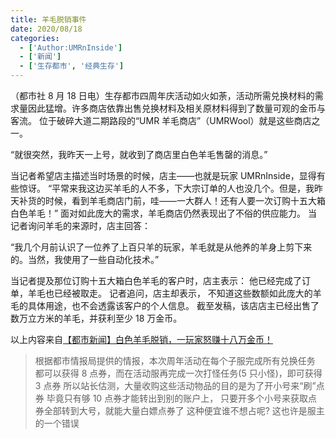 ```yaml
---
title: 羊毛脱销事件
date: 2020/08/18
categories:
  - ['Author:UMRnInside']
  - ['新闻']
  - ['生存都市', '经典生存']
---
```


（都市社 8 月 18 日电）生存都市四周年庆活动如火如荼，活动所需兑换材料的需求量因此猛增。许多商店依靠出售兑换材料及相关原材料得到了数量可观的金币与客流。
位于破碎大道二期路段的“UMR 羊毛商店”（UMRWool）就是这些商店之一。
<!--more-->

“就很突然，我昨天一上号，就收到了商店里白色羊毛售罄的消息。”

当记者希望店主描述当时场景的时候，店主——也就是玩家 UMRnInside，显得有些惊讶。
“平常来我这边买羊毛的人不多，下大宗订单的人也没几个。但是，我昨天补货的时候，看到羊毛商店门前，哇——一大群人！还有人要一次订购十五大箱白色羊毛！”
面对如此庞大的需求，羊毛商店仍然表现出了不俗的供应能力。
当记者询问羊毛的来源时，店主回答：

 “我几个月前认识了一位养了上百只羊的玩家，羊毛就是从他养的羊身上剪下来的。当然，我使用了一些自动化技术。”

当记者提及那位订购十五大箱白色羊毛的客户时，店主表示：
他已经完成了订单，羊毛也已经被取走。
记者追问，店主却表示，
不知道这些数额如此庞大的羊毛的具体用途，也不会透露该客户的个人信息。
截至发稿，该店店主已经出售了数万立方米的羊毛，并获利至少 18 万金币。

以上内容来自[【都市新闻】白色羊毛脱销，一玩家怒赚十八万金币！](http://www.pds.ink/forum.php?mod=viewthread&tid=2375&fromuid=49398)

> 根据都市情报局提供的情报，本次周年活动在每个子服完成所有兑换任务
> 都可以获得 8 点券，而在活动服再完成一次打怪任务(5 只小怪)，即可获得 3 点券
> 所以站长估测，大量收购这些活动物品的目的是为了开小号来“刷”点券
> 毕竟只有够 10 点券才能转出到别的账户上，
> 只要开多个小号来获取点券全部转到大号，就能大量白嫖点券了
> 这种便宜谁不想占呢? 这也许是服主的一个错误

